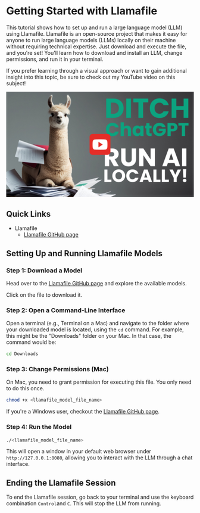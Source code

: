 # Getting Started with Llamafile

This tutorial shows how to set up and run a large language model (LLM) using Llamafile. Llamafile is an open-source project that makes it easy for anyone to run large language models (LLMs) locally on their machine without requiring technical expertise. Just download and execute the file, and you're set! You'll learn how to download and install an LLM, change permissions, and run it in your terminal.

If you prefer learning through a visual approach or want to gain additional insight into this topic, be sure to check out my YouTube video on this subject!

[![get-started-llamafile-thumbnail](/llamafile/getting-started-with-llamafile/get-startet-with-llamafile-thumbnail.png)](https://youtu.be/IkzmOzy1maE)

## Quick Links

* Llamafile
	+ [Llamafile GitHub page](https://github.com/Mozilla-Ocho/llamafile?tab=readme-ov-file#llamafile)


## Setting Up and Running Llamafile Models

### Step 1: Download a Model
Head over to the [Llamafile GitHub page](https://github.com/Mozilla-Ocho/llamafile?tab=readme-ov-file#llamafile) and explore the available models.

Click on the file to download it. 

### Step 2: Open a Command-Line Interface
Open a terminal (e.g., Terminal on a Mac) and navigate to the folder where your downloaded model is located, using the `cd` command. For example, this might be the "Downloads" folder on your Mac. In that case, the command would be:

```bash
cd Downloads
```

### Step 3: Change Permissions (Mac)

On Mac, you need to grant permission for executing this file. You only need to do this once. 

```bash
chmod +x <llamafile_model_file_name>
```

If you're a Windows user, checkout the [Llamafile GitHub page](https://github.com/Mozilla-Ocho/llamafile?tab=readme-ov-file#llamafile).


### Step 4: Run the Model
```bash
./<llamafile_model_file_name>
```

This will open a window in your default web browser under `http://127.0.0.1:8080`, allowing you to interact with the LLM through a chat interface.

## Ending the Llamafile Session

To end the Llamafile session, go back to your terminal and use the keyboard combination `Control`and `C`. This will stop the LLM from running. 

